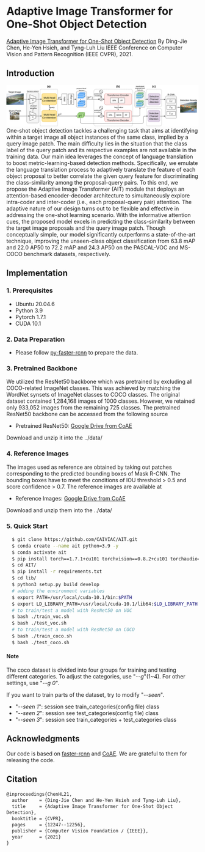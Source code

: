 # Adaptive Image Transformer for One-Shot Object Detection
[Adaptive Image Transformer for One-Shot Object Detection](https://openaccess.thecvf.com/content/CVPR2021/papers/Chen_Adaptive_Image_Transformer_for_One-Shot_Object_Detection_CVPR_2021_paper.pdf)
By Ding-Jie Chen, He-Yen Hsieh, and Tyng-Luh Liu
IEEE Conference on Computer Vision and Pattern Recognition (IEEE CVPR), 2021.



## Introduction
![Image](images/overview.png)
One-shot object detection tackles a challenging task that aims at identifying within a target image all object instances of the same class, implied by a query image patch. The main difficulty lies in the situation that the class label of the query patch and its respective examples are not available in the training data. Our main idea leverages the concept of language translation to boost metric-learning-based detection methods. Specifically, we emulate the language translation process to adaptively translate the feature of each object proposal to better correlate the given query feature for discriminating the class-similarity among the proposal-query pairs. To this end, we propose the Adaptive Image Transformer (AIT) module that deploys an attention-based encoder-decoder architecture to simultaneously explore intra-coder and inter-coder (i.e., each proposal-query pair) attention. The adaptive nature of our design turns out to be flexible and effective in addressing the one-shot learning scenario. With the informative attention cues, the proposed model excels in predicting the class-similarity between the target image proposals and the query image patch. Though conceptually simple, our model significantly outperforms a state-of-the-art technique, improving the unseen-class object classification from 63.8 mAP and 22.0 AP50 to 72.2 mAP and 24.3 AP50 on the PASCAL-VOC and MS-COCO benchmark datasets, respectively.



## Implementation
### 1. Prerequisites
* Ubuntu 20.04.6
* Python 3.9
* Pytorch 1.7.1
* CUDA 10.1


### 2. Data Preparation
* Please follow [py-faster-rcnn](https://github.com/rbgirshick/py-faster-rcnn#beyond-the-demo-installation-for-training-and-testing-models) to prepare the data.


### 3. Pretrained Backbone
We utilized the ResNet50 backbone which was pretrained by excluding all COCO-related ImageNet classes. This was achieved by matching the WordNet synsets of ImageNet classes to COCO classes. The original dataset contained 1,284,168 images of 1000 classes. However, we retained only 933,052 images from the remaining 725 classes. The pretrained ResNet50 backbone can be accessed from the following source

* Pretrained ResNet50: [Google Drive from CoAE](https://drive.google.com/file/d/1SL9DDezW-neieqxWyNlheNefwgLanEoV/view?usp=sharing)

Download and unzip it into the ../data/


### 4. Reference Images
The images used as reference are obtained by taking out patches corresponding to the predicted bounding boxes of Mask R-CNN. The bounding boxes have to meet the conditions of IOU threshold > 0.5 and score confidence > 0.7. The reference images are available at

* Reference Images: [Google Drive from CoAE](https://drive.google.com/file/d/1O1AQtjozgpdtuETGE6X4UItpqcVPUiXH/view?usp=sharing)

Download and unzip them into the ../data/


### 5. Quick Start
```bash
  $ git clone https://github.com/CAIVIAC/AIT.git
  $ conda create --name ait python=3.9 -y
  $ conda activate ait
  $ pip install torch==1.7.1+cu101 torchvision==0.8.2+cu101 torchaudio==0.7.2 -f https://download.pytorch.org/whl/torch_stable.html
  $ cd AIT/
  $ pip install -r requirements.txt
  $ cd lib/
  $ python3 setup.py build develop
  # adding the environment variables
  $ export PATH=/usr/local/cuda-10.1/bin:$PATH
  $ export LD_LIBRARY_PATH=/usr/local/cuda-10.1/lib64:$LD_LIBRARY_PATH
  # to train/test a model with ResNet50 on VOC
  $ bash ./train_voc.sh
  $ bash ./test_voc.sh
  # to train/test a model with ResNet50 on COCO
  $ bash ./train_coco.sh
  $ bash ./test_coco.sh
``` 
#### Note
The coco dataset is divided into four groups for training and testing different categories. 
To adjust the categories, use "*--g*"(1~4). For other settings, use "*--g 0*".

If you want to train parts of the dataset, try to modify "*--seen*". 
* "*--seen 1*": session see train_categories(config file) class
* "*--seen 2*": session see test_categories(config file) class
* "*--seen 3*": session see train_categories + test_categories class

 

## Acknowledgments
Our code is based on [faster-rcnn](https://github.com/jwyang/faster-rcnn.pytorch) and [CoAE](https://github.com/timy90022/One-Shot-Object-Detection). We are grateful to them for releasing the code.

 

## Citation
```
@inproceedings{ChenHL21,
  author    = {Ding-Jie Chen and He-Yen Hsieh and Tyng-Luh Liu},
  title     = {Adaptive Image Transformer for One-Shot Object Detection},
  booktitle = {CVPR},
  pages     = {12247--12256},
  publisher = {Computer Vision Foundation / {IEEE}},
  year      = {2021}
}
```